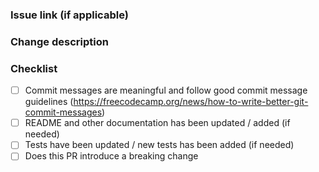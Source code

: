 ### Issue link (if applicable)


### Change description ###


### Checklist

<!-- Check each box by removing the space and adding an x, e.g. [x] -->

- [ ] Commit messages are meaningful and follow good commit message guidelines (https://freecodecamp.org/news/how-to-write-better-git-commit-messages)
- [ ] README and other documentation has been updated / added (if needed)
- [ ] Tests have been updated / new tests has been added (if needed)
- [ ] Does this PR introduce a breaking change
